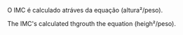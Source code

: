 O IMC é calculado atráves da equação (altura²/peso).

The IMC's calculated thgrouth the equation (heigh²/peso).
